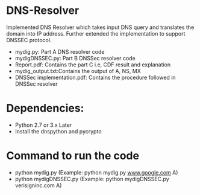 # DNS-Resolver
Implemented DNS Resolver which takes input DNS query and translates the domain into IP address. Further extended the implementation to support DNSSEC protocol.
 * mydig.py: Part A DNS resolver code
 * mydigDNSSEC.py: Part B DNSSec resolver code
 * Report.pdf: Contains the part C i.e, CDF result and explanation
 * mydig_output.txt:Contains the output of A, NS, MX 
 * DNSSec implementation.pdf: Contains the procedure followed in DNSSec resolver 

# Dependencies:
- Python 2.7 or 3.x Later
- Install the dnspython and pycrypto

# Command to run the code 
- python mydig.py <name> <type> (Example: python mydig.py www.google.com A)
- python mydigDNSSEC.py <name> <type> (Example: python mydigDNSSEC.py verisigninc.com A)

